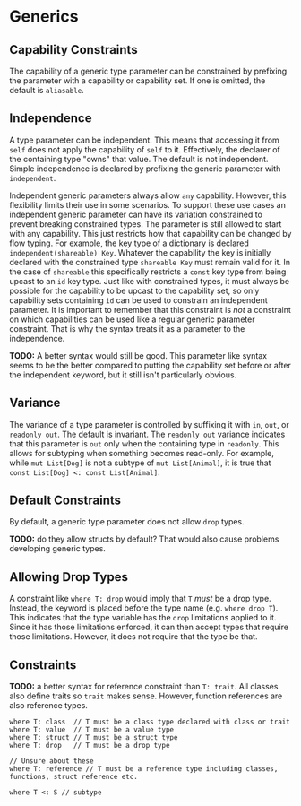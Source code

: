 # Generics

## Capability Constraints

The capability of a generic type parameter can be constrained by prefixing the parameter with a
capability or capability set. If one is omitted, the default is `aliasable`.

## Independence

A type parameter can be independent. This means that accessing it from `self` does not apply the
capability of `self` to it. Effectively, the declarer of the containing type "owns" that value. The
default is not independent. Simple independence is declared by prefixing the generic parameter with
`independent`.

Independent generic parameters always allow `any` capability. However, this flexibility limits their
use in some scenarios. To support these use cases an independent generic parameter can have its
variation constrained to prevent breaking constrained types. The parameter is still allowed to start
with any capability. This just restricts how that capability can be changed by flow typing. For
example, the key type of a dictionary is declared `independent(shareable) Key`. Whatever the
capability the key is initially declared with the constrained type `shareable Key` must remain valid
for it. In the case of `shareable` this specifically restricts a `const` key type from being upcast
to an `id` key type. Just like with constrained types, it must always be possible for the capability
to be upcast to the capability set, so only capability sets containing `id` can be used to constrain
an independent parameter. It is important to remember that this constraint is *not* a constraint on
which capabilities can be used like a regular generic parameter constraint. That is why the syntax
treats it as a parameter to the independence.

**TODO:** A better syntax would still be good. This parameter like syntax seems to be the better
compared to putting the capability set before or after the independent keyword, but it still isn't
particularly obvious.

## Variance

The variance of a type parameter is controlled by suffixing it with `in`, `out`, or `readonly out`.
The default is invariant. The `readonly out` variance indicates that this parameter is `out` only
when the containing type in `readonly`. This allows for subtyping when something becomes read-only.
For example, while `mut List[Dog]` is not a subtype of `mut List[Animal]`, it is true that `const
List[Dog] <: const List[Animal]`.

## Default Constraints

By default, a generic type parameter does not allow `drop` types.

**TODO:** do they allow structs by default? That would also cause problems developing generic types.

## Allowing Drop Types

A constraint like `where T: drop` would imply that `T` *must* be a drop type. Instead, the keyword
is placed before the type name (e.g. `where drop T`). This indicates that the type variable has the
`drop` limitations applied to it. Since it has those limitations enforced, it can then accept types
that require those limitations. However, it does not require that the type be that.

## Constraints

**TODO:** a better syntax for reference constraint than `T: trait`. All classes also define traits
so `trait` makes sense. However, function references are also reference types.

```azoth
where T: class  // T must be a class type declared with class or trait
where T: value  // T must be a value type
where T: struct // T must be a struct type
where T: drop   // T must be a drop type

// Unsure about these
where T: reference // T must be a reference type including classes, functions, struct reference etc.

where T <: S // subtype
```
